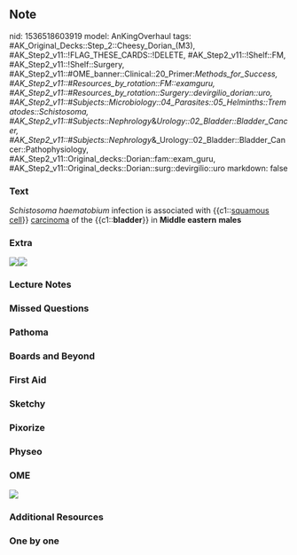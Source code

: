 ## Note
nid: 1536518603919
model: AnKingOverhaul
tags: #AK_Original_Decks::Step_2::Cheesy_Dorian_(M3), #AK_Step2_v11::!FLAG_THESE_CARDS::!DELETE, #AK_Step2_v11::!Shelf::FM, #AK_Step2_v11::!Shelf::Surgery, #AK_Step2_v11::#OME_banner::Clinical::20_Primer:_Methods_for_Success, #AK_Step2_v11::#Resources_by_rotation::FM::examguru, #AK_Step2_v11::#Resources_by_rotation::Surgery::devirgilio_dorian::uro, #AK_Step2_v11::#Subjects::Microbiology::04_Parasites::05_Helminths::Trematodes::Schistosoma, #AK_Step2_v11::#Subjects::Nephrology_&_Urology::02_Bladder::Bladder_Cancer, #AK_Step2_v11::#Subjects::Nephrology_&_Urology::02_Bladder::Bladder_Cancer::Pathophysiology, #AK_Step2_v11::Original_decks::Dorian::fam::exam_guru, #AK_Step2_v11::Original_decks::Dorian::surg::devirgilio::uro
markdown: false

### Text
<i>Schistosoma haematobium</i> infection is associated with
{{c1::<u>squamous cell</u>}} <u>carcinoma</u> of the
{{c1::<b>bladder</b>}} in <b>Middle eastern</b> <b>males</b>

### Extra
<div><img src="paste-2876794864664577.jpg"><img src=
"paste-4782360184750083.jpg"></div>

### Lecture Notes


### Missed Questions


### Pathoma


### Boards and Beyond


### First Aid


### Sketchy


### Pixorize


### Physeo


### OME
<div class="ome-widget">
  <a href="https://onlinemeded.org/spa/surgery?ref=anki"><img src=
  "_OME_AnkiFlashcards_Topic_1.png"></a>
</div>

### Additional Resources


### One by one

